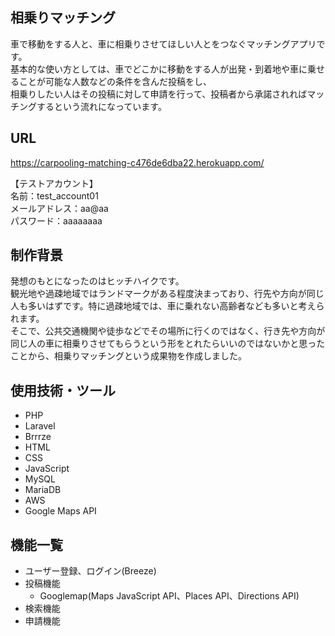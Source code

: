 ## 相乗りマッチング
車で移動をする人と、車に相乗りさせてほしい人とをつなぐマッチングアプリです。</br>
基本的な使い方としては、車でどこかに移動をする人が出発・到着地や車に乗せることが可能な人数などの条件を含んだ投稿をし、</br>
相乗りしたい人はその投稿に対して申請を行って、投稿者から承諾されればマッチングするという流れになっています。

## URL
https://carpooling-matching-c476de6dba22.herokuapp.com/ </br>

【テストアカウント】</br>
名前：test_account01</br>
メールアドレス：aa@aa</br>
パスワード：aaaaaaaa

## 制作背景
発想のもとになったのはヒッチハイクです。</br>
観光地や過疎地域ではランドマークがある程度決まっており、行先や方向が同じ人も多いはずです。特に過疎地域では、車に乗れない高齢者なども多いと考えられます。</br>
そこで、公共交通機関や徒歩などでその場所に行くのではなく、行き先や方向が同じ人の車に相乗りさせてもらうという形をとれたらいいのではないかと思ったことから、相乗りマッチングという成果物を作成しました。

## 使用技術・ツール
- PHP
- Laravel
- Brrrze
- HTML
- CSS
- JavaScript
- MySQL
- MariaDB
- AWS
- Google Maps API

## 機能一覧
- ユーザー登録、ログイン(Breeze)
- 投稿機能
  - Googlemap(Maps JavaScript API、Places API、Directions API)
- 検索機能
- 申請機能



